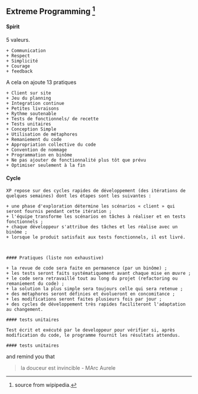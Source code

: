 ## Extreme Programming [^1]

#### Spirit

5 valeurs.

	+ Communication
	+ Respect
	+ Simplicité
	+ Courage
	+ feedback

A cela on ajoute 13 pratiques 

	+ Client sur site
	+ Jeu du planning 
	+ Integration continue
	+ Petites livraisons
	+ Rythme soutenable
	+ Tests de fonctionnels/ de recette
	+ Tests unitaires
	+ Conception Simple
	+ Utilisation de métaphores
	+ Remaniement du code
	+ Appropriation collective du code
	+ Convention de nommage 
	+ Programmation en binôme
	+ Ne pas ajouter de fonctionnalité plus tôt que prévu
	+ Optimiser seulement à la fin	


#### Cycle

	XP repose sur des cycles rapides de développement (des itérations de quelques semaines) dont les étapes sont les suivantes :

	+ une phase d'exploration détermine les scénarios « client » qui seront fournis pendant cette itération ;
	+ l'équipe transforme les scénarios en tâches à réaliser et en tests fonctionnels ;
	+ chaque développeur s'attribue des tâches et les réalise avec un binôme ;
	+ lorsque le produit satisfait aux tests fonctionnels, il est livré.



    #### Pratiques (liste non exhaustive) 
	
	+ la revue de code sera faite en permanence (par un binôme) ;
	+ les tests seront faits systématiquement avant chaque mise en œuvre ;
	+ le code sera retravaillé tout au long du projet (refactoring ou remaniement du code) ;
	+ la solution la plus simple sera toujours celle qui sera retenue ;
	+ des métaphores seront définies et évolueront en concomitance ;
	+ les modifications seront faites plusieurs fois par jour ;
	+ des cycles de développement très rapides faciliteront l'adaptation au changement.

	#### tests unitaires

	Test écrit et exécuté par le developpeur pour vérifier si, après modification du code, le programme fournit les résultats attendus. 

	#### tests unitaires




[^1]: source from wipipedia.

and remind you that 

> la douceur est invincible - MArc Aurele

